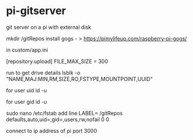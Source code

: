 # pi-gitserver
git server on a pi with external disk

mkdir /gitRepos
install gogs - > https://pimylifeup.com/raspberry-pi-gogs/

in custom/app.ini

[repository.upload]
FILE_MAX_SIZE = 300




run to get drive details
lsblk -o "NAME,MAJ:MIN,RM,SIZE,RO,FSTYPE,MOUNTPOINT,UUID"

for user uid
id -u <username> 

for user gid
id -u <username> 

sudo nano /etc/fstab
add line
LABEL=<disk label> /gitRepos <FSTYPE> defaults,auto,uid=<uid of git user>,gid=<gid of git user>,users,rw,nofail 0 0



connect to ip address of pi port 3000
